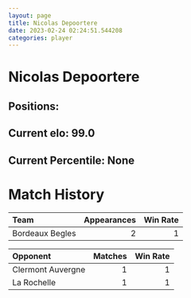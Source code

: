 ```yaml
---  
layout: page  
title: Nicolas Depoortere  
date: 2023-02-24 02:24:51.544208  
categories: player  
---
```

# Nicolas Depoortere

## Positions: 

## Current elo: 99.0

## Current Percentile: None

# Match History


| Team            |   Appearances |   Win Rate |
|:----------------|--------------:|-----------:|
| Bordeaux Begles |             2 |          1 |

| Opponent          |   Matches |   Win Rate |
|:------------------|----------:|-----------:|
| Clermont Auvergne |         1 |          1 |
| La Rochelle       |         1 |          1 |